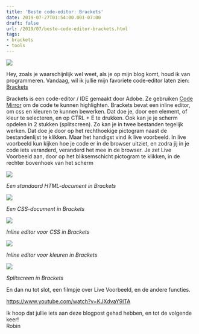 ```yaml
---
title: 'Beste code-editor: Brackets'
date: 2019-07-27T01:54:00.001-07:00
draft: false
url: /2019/07/beste-code-editor-brackets.html
tags: 
- brackets
- tools
---
```


[![](https://1.bp.blogspot.com/-2DNqGXtkLhc/XTwKyJ5_KTI/AAAAAAAABnw/9hfCNpf4P6cleEU1H34LuwqdsYfKgRMMwCLcBGAs/s200/brackets-seeklogo.com.png)](https://1.bp.blogspot.com/-2DNqGXtkLhc/XTwKyJ5_KTI/AAAAAAAABnw/9hfCNpf4P6cleEU1H34LuwqdsYfKgRMMwCLcBGAs/s1600/brackets-seeklogo.com.png)

Hey, zoals je waarschijnlijk wel weet, als je op mijn blog komt, houd ik van programmeren. Vandaag, wil ik jullie mijn favoriete code-editor laten zien: [Brackets](http://brackets.io/)  
  
Brackets is een code-editor / IDE gemaakt door Adobe. Ze gebruiken [Code Mirror](https://codemirror.net/) om de code te kunnen highlighten. Brackets bevat een inline editor, om css en kleuren te kunnen bewerken. Dat doe je, door een element, of kleur te selecteren, en op CTRL + E te drukken. Ook kan je je scherm opdelen in 2 stukken (splitscreen). Zo kan je in twee bestanden tegelijk werken. Dat doe je door op het rechthoekige pictogram naast de bestandenlijst te klikken. Maar het handigst vind ik live voorbeeld. In live voorbeeld kun kijken hoe je code er in de browser uitziet, en zodra jij in je code iets veranderd, veranderd het mee in de browser. Je zet Live Voorbeeld aan, door op het bliksemschicht pictogram te klikken, in de rechter bovenhoek van het scherm  

[![](https://1.bp.blogspot.com/--0hNpFec8WU/XTwMHtJwcSI/AAAAAAAABn8/RlOclN7x2ZwhyMtL-Ht4F1JVBop4Yz_oQCLcBGAs/s640/brackets1.PNG)](https://1.bp.blogspot.com/--0hNpFec8WU/XTwMHtJwcSI/AAAAAAAABn8/RlOclN7x2ZwhyMtL-Ht4F1JVBop4Yz_oQCLcBGAs/s1600/brackets1.PNG)

_Een standaard HTML-document in Brackets_
  
[![](https://1.bp.blogspot.com/-eLM3CVPqmWc/XTwMVh_IvxI/AAAAAAAABoA/7CP8s08_lGIdDuFsqLiot2pEoTWQoQaLgCLcBGAs/s640/brackets2.PNG)](https://1.bp.blogspot.com/-eLM3CVPqmWc/XTwMVh_IvxI/AAAAAAAABoA/7CP8s08_lGIdDuFsqLiot2pEoTWQoQaLgCLcBGAs/s1600/brackets2.PNG)

_Een CSS-document in Brackets_

[![](https://1.bp.blogspot.com/-lWJYMbWxTx8/XTwMf46QxSI/AAAAAAAABoI/_IoKlJYAxcY5xJqWCr5X47srtcJtOMwjACLcBGAs/s640/brackets3.png)](https://1.bp.blogspot.com/-lWJYMbWxTx8/XTwMf46QxSI/AAAAAAAABoI/_IoKlJYAxcY5xJqWCr5X47srtcJtOMwjACLcBGAs/s1600/brackets3.png)

_Inline editor voor CSS in Brackets_

[![](https://1.bp.blogspot.com/-EUdKN-eKPMg/XTwN3ohEU7I/AAAAAAAABoY/KwDpB0cIZ18K7l8UGTt0FkHLAKGbmNPUQCLcBGAs/s640/brackets4.PNG)](https://1.bp.blogspot.com/-EUdKN-eKPMg/XTwN3ohEU7I/AAAAAAAABoY/KwDpB0cIZ18K7l8UGTt0FkHLAKGbmNPUQCLcBGAs/s1600/brackets4.PNG)

_Inline editor voor kleuren in Brackets_

[![](https://1.bp.blogspot.com/-vT7tCOa7jR8/XTwOW8w4FLI/AAAAAAAABog/ItN5IS1Mb-kNp1f_uirx6yMWZIni7-P_gCLcBGAs/s640/brackets5.PNG)](https://1.bp.blogspot.com/-vT7tCOa7jR8/XTwOW8w4FLI/AAAAAAAABog/ItN5IS1Mb-kNp1f_uirx6yMWZIni7-P_gCLcBGAs/s1600/brackets5.PNG)

_Splitscreen in Brackets_  

En dan nu tot slot, een filmpje over Live Voorbeeld, en de andere functies.

<https://www.youtube.com/watch?v=KJXdvaY9lTA>
  
Ik hoop dat jullie iets aan deze blogpost gehad hebben, en tot de volgende keer!  
Robin
